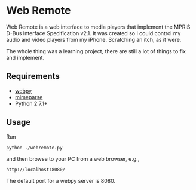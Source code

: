 # Web Remote
Web Remote is a web interface to media players that implement the MPRIS D-Bus Interface Specification v2.1. It was created so I could control my audio and video players from my iPhone. Scratching an itch, as it were.

The whole thing was a learning project, there are still a lot of things to fix and implement.

## Requirements
* [webpy](http://webpy.org/)
* [mimeparse](http://code.google.com/p/mimeparse/)
* Python 2.7.1+

## Usage
Run

	python ./webremote.py

and then browse to your PC from a web browser, e.g.,

	http://localhost:8080/

The default port for a webpy server is 8080.
